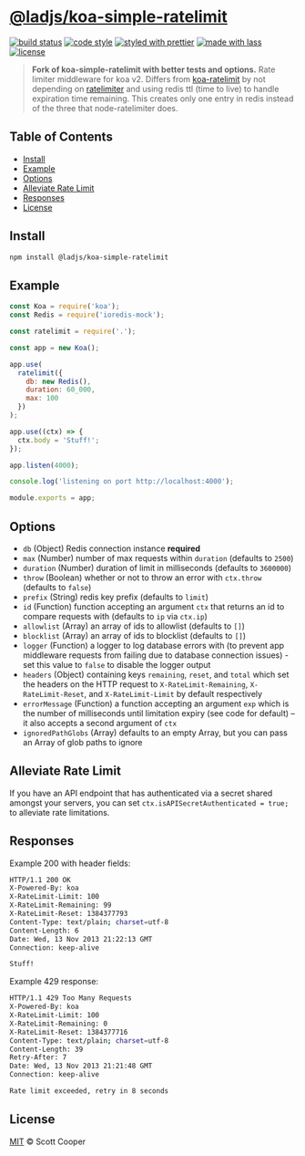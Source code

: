 # [**@ladjs/koa-simple-ratelimit**](https://github.com/ladjs/koa-simple-ratelimit)

[![build status](https://github.com/ladjs/koa-simple-ratelimit/actions/workflows/ci.yml/badge.svg)](https://github.com/ladjs/koa-simple-ratelimit/actions/workflows/ci.yml)
[![code style](https://img.shields.io/badge/code_style-XO-5ed9c7.svg)](https://github.com/sindresorhus/xo)
[![styled with prettier](https://img.shields.io/badge/styled_with-prettier-ff69b4.svg)](https://github.com/prettier/prettier)
[![made with lass](https://img.shields.io/badge/made_with-lass-95CC28.svg)](https://lass.js.org)
[![license](https://img.shields.io/github/license/ladjs/koa-simple-ratelimit.svg)](LICENSE)

> **Fork of koa-simple-ratelimit with better tests and options.** Rate limiter middleware for koa v2. Differs from [koa-ratelimit](https://github.com/koajs/ratelimit) by not depending on [ratelimiter](https://github.com/tj/node-ratelimiter) and using redis ttl (time to live) to handle expiration time remaining. This creates only one entry in redis instead of the three that node-ratelimiter does.


## Table of Contents

* [Install](#install)
* [Example](#example)
* [Options](#options)
* [Alleviate Rate Limit](#alleviate-rate-limit)
* [Responses](#responses)
* [License](#license)


## Install

```sh
npm install @ladjs/koa-simple-ratelimit
```


## Example

```js
const Koa = require('koa');
const Redis = require('ioredis-mock');

const ratelimit = require('.');

const app = new Koa();

app.use(
  ratelimit({
    db: new Redis(),
    duration: 60_000,
    max: 100
  })
);

app.use((ctx) => {
  ctx.body = 'Stuff!';
});

app.listen(4000);

console.log('listening on port http://localhost:4000');

module.exports = app;
```


## Options

* `db` (Object) Redis connection instance **required**
* `max` (Number) number of max requests within `duration` (defaults to `2500`)
* `duration` (Number) duration of limit in milliseconds (defaults to `3600000`)
* `throw` (Boolean) whether or not to throw an error with `ctx.throw` (defaults to `false`)
* `prefix` (String) redis key prefix (defaults to `limit`)
* `id` (Function) function accepting an argument `ctx` that returns an id to compare requests with (defaults to `ip` via `ctx.ip`)
* `allowlist` (Array) an array of ids to allowlist (defaults to `[]`)
* `blocklist` (Array) an array of ids to blocklist (defaults to `[]`)
* `logger` (Function) a logger to log database errors with (to prevent app middleware requests from failing due to database connection issues) - set this value to `false` to disable the logger output
* `headers` (Object) containing keys `remaining`, `reset`, and `total` which set the headers on the HTTP request to `X-RateLimit-Remaining`, `X-RateLimit-Reset`, and `X-RateLimit-Limit` by default respectively
* `errorMessage` (Function) a function accepting an argument `exp` which is the number of milliseconds until limitation expiry (see code for default) – it also accepts a second argument of `ctx`
* `ignoredPathGlobs` (Array) defaults to an empty Array, but you can pass an Array of glob paths to ignore


## Alleviate Rate Limit

If you have an API endpoint that has authenticated via a secret shared amongst your servers, you can set `ctx.isAPISecretAuthenticated = true;` to alleviate rate limitations.


## Responses

Example 200 with header fields:

```sh
HTTP/1.1 200 OK
X-Powered-By: koa
X-RateLimit-Limit: 100
X-RateLimit-Remaining: 99
X-RateLimit-Reset: 1384377793
Content-Type: text/plain; charset=utf-8
Content-Length: 6
Date: Wed, 13 Nov 2013 21:22:13 GMT
Connection: keep-alive

Stuff!
```

Example 429 response:

```sh
HTTP/1.1 429 Too Many Requests
X-Powered-By: koa
X-RateLimit-Limit: 100
X-RateLimit-Remaining: 0
X-RateLimit-Reset: 1384377716
Content-Type: text/plain; charset=utf-8
Content-Length: 39
Retry-After: 7
Date: Wed, 13 Nov 2013 21:21:48 GMT
Connection: keep-alive

Rate limit exceeded, retry in 8 seconds
```


## License

[MIT](LICENSE) © Scott Cooper
